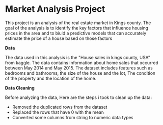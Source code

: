 <h1> Market Analysis Project </h1>

This project is an analysis of the real estate market in Kings county. The goal of the analysis is to identify the key factors that influence 
housing prices in the area and to biuld a predictive models that can accurately estimate the price of a house based on those factors 

**Data**

The data used in this analysis is the "House sales in kings county, USA" from kaggle. The data contains information about home sales that occurred between May 2014 and May 2015. The dataset includes features such as bedrooms and bathrooms,
the size of the house and the lot, The condition of the property and the location of the home.

**Data Cleaning**

Before analyzing the data, Here are the steps i took to clean up the data:
* Removed the duplicated rows from the dataset
* Replaced the rows that have 0 with the mean 
* Converted some columns from string to numeric data types 



